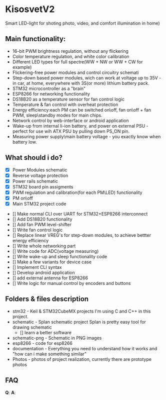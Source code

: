 # KisosvetV2
Smart LED-light for shoting photo, video, and comfort illumination in home)


## Main functionality:

- 16-bit PWM brightness regulation, without any flickering
- Color temperature regulation, and white color calibration
- Different LED types for full spectre(WW + NW or WW + CW for example)
- Flickering-free power modules and control circuitry schemati
- Step-down based power modules, wich can work at voltage up to 35V - in car, at home, everywhere with 3S(or more) lithium battery pack.
- STM32 microcontroller as a "brain"
- ESP8266 for networking functionality
- DS18B20 as a temperature sensor for fan control logic
- Temperature & fan control with overheat protection
- Energy efficiency:each PM can be switched on\off, fan on\off + fan PWM, sleep\standby modes for main chips.
- Network control by web-interface or android application
- Wake-up from internal li-ion battery, and power on external PSU - perfect for use wih ATX PSU by pulling down PS_ON pin.
- Measuring power supply\main battery voltage - you exactly know when battery low.


## What should i do?

- [x] Power Modules schematic 
- [x] Reverse voltage protection
- [x] Power rails schematic
- [x] STM32 board pin assigments
- [x] PWM regulation and calibration(for each PM\LED) functionality
- [x] PM on\off
- [x] Main STM32 project code

- [] Make normal CLI over UART for STM32+ESP8266 interconnect
- [] Add DS18B20 functionality 
- [] Add fan PWM level-shifter
- [] Write fan control logic
- [] Replace linear VREG's for step-down modules, to achieve bettter energy efficiency
- [] Write whole networking part
- [] Write code for ADC(voltage measuring)
- [] Write wake-up and sleep functionality code
- [] Make a few variants for device case
- [] Implement CLI syntax
- [] Develop android application
- [] add external antenna for ESP8266
- [] Write logic for manual control by encoders and buttons

## Folders & files description

- stm32 - Keil & STM32CubeMX projects
  I'm using C and C++ in this project.
- schematic - Splan schematic project
  Splan is pretty easy tool for drawing schematic
  * [] learn a better software
- schematic-png - Schematic in PNG images
- esp8266 - code for esp8266
- documentation - Everything you need to understand how it works and "how can i make something similar"
- Photos - photos of project realization, currently there are prototype photos

## FAQ


**Q**:
**A**:




